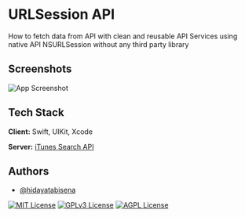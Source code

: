
# URLSession API

How to fetch data from API with clean and reusable API Services using native API NSURLSession without any third party library


## Screenshots

![App Screenshot](https://res.cloudinary.com/moyadev/image/upload/v1675062039/sena/Xcode_30-01-2023_at_13.39_2x_tjimuc.png)


## Tech Stack

**Client:** Swift, UIKit, Xcode

**Server:** [iTunes Search API](https://developer.apple.com/library/archive/documentation/AudioVideo/Conceptual/iTuneSearchAPI/Searching.html#//apple_ref/doc/uid/TP40017632-CH5-SW1)


## Authors

- [@hidayatabisena](https://www.github.com/hidayatabisena)


[![MIT License](https://img.shields.io/badge/License-MIT-green.svg)](https://choosealicense.com/licenses/mit/)
[![GPLv3 License](https://img.shields.io/badge/License-GPL%20v3-yellow.svg)](https://opensource.org/licenses/)
[![AGPL License](https://img.shields.io/badge/license-AGPL-blue.svg)](http://www.gnu.org/licenses/agpl-3.0)

